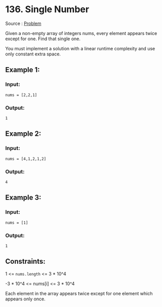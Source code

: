 # 136. Single Number

Source : [Problem](https://leetcode.com/problems/single-number)

Given a non-empty array of integers nums, every element appears twice except for one. Find that single one.

You must implement a solution with a linear runtime complexity and use only constant extra space.

## Example 1:

### Input:

    nums = [2,2,1]

### Output:

    1

## Example 2:

### Input:

    nums = [4,1,2,1,2]

### Output:

    4

## Example 3:

### Input:

    nums = [1]

### Output:

    1

## Constraints:

1 <= `nums.length` <= 3 \* 10^4

-3 \* 10^4 <= nums[i] <= 3 \* 10^4

Each element in the array appears twice except for one element which appears only once.
